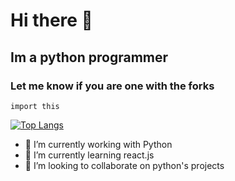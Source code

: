 # Hi there 👋

## Im a python programmer 

### Let me know if you are one with the forks

```
import this
```


[![Top Langs](https://github-readme-stats.vercel.app/api/top-langs/?username=Rodrigo-Novas)](https://github.com/Rodrigo-Novas/github-readme-stats)


- 🔭 I’m currently working with Python
- 🌱 I’m currently learning react.js
- 👯 I’m looking to collaborate on python's projects

